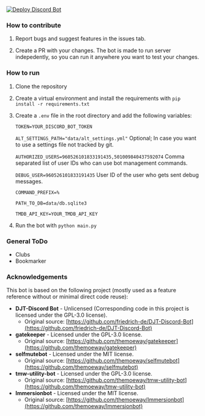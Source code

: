 [![Deploy Discord Bot](https://github.com/friedrich-de/TMW_Bot/actions/workflows/main.yml/badge.svg)](https://github.com/friedrich-de/TMW_Bot/actions/workflows/main.yml)

### How to contribute
1. Report bugs and suggest features in the issues tab.

2. Create a PR with your changes. The bot is made to run server indepedently, so you can run it anywhere you want to test your changes.

### How to run

1. Clone the repository
2. Create a virtual environment and install the requirements with `pip install -r requirements.txt`
3. Create a `.env` file in the root directory and add the following variables:

    `TOKEN=YOUR_DISCORD_BOT_TOKEN`

    `ALT_SETTINGS_PATH="data/alt_settings.yml"` Optional; In case you want to use a settings file not tracked by git.

    `AUTHORIZED_USERS=960526101833191435,501009840437592074` Comma separated list of user IDs who can use bot management commands.

    `DEBUG_USER=960526101833191435` User ID of the user who gets sent debug messages.

    `COMMAND_PREFIX=%`

    `PATH_TO_DB=data/db.sqlite3`

    `TMDB_API_KEY=YOUR_TMDB_API_KEY`

4. Run the bot with `python main.py`


### General ToDo
- Clubs
- Bookmarker

### Acknowledgements
This bot is based on the following project (mostly used as a feature reference without or minimal direct code reuse):

- **DJT-Discord Bot** - Unlicensed (Corresponding code in this project is licensed under the GPL-3.0 license).
  - Original source: [https://github.com/friedrich-de/DJT-Discord-Bot](https://github.com/friedrich-de/DJT-Discord-Bot)
- **gatekeeper** - Licensed under the GPL-3.0 license.
  - Original source: [https://github.com/themoeway/gatekeeper](https://github.com/themoeway/gatekeeper)
- **selfmutebot** - Licensed under the MIT license.
  - Original source: [https://github.com/themoeway/selfmutebot](https://github.com/themoeway/selfmutebot)
- **tmw-utility-bot** - Licensed under the GPL-3.0 license.
  - Original source: [https://github.com/themoeway/tmw-utility-bot](https://github.com/themoeway/tmw-utility-bot)
- **Immersionbot** - Licensed under the MIT license.
  - Original source: [https://github.com/themoeway/Immersionbot](https://github.com/themoeway/Immersionbot)